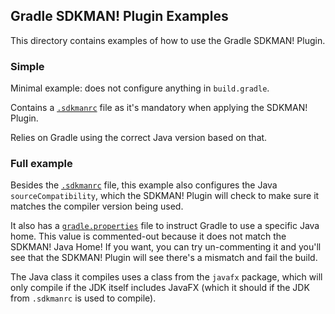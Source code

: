 ## Gradle SDKMAN! Plugin Examples

This directory contains examples of how to use the Gradle SDKMAN! Plugin.

### Simple

Minimal example: does not configure anything in `build.gradle`.

Contains a [`.sdkmanrc`](simple/.sdkmanrc) file as it's mandatory when applying the SDKMAN! Plugin.

Relies on Gradle using the correct Java version based on that.

### Full example

Besides the [`.sdkmanrc`](full-example/.sdkmanrc) file, this example also configures the Java `sourceCompatibility`,
which the SDKMAN! Plugin will check to make sure it matches the compiler version being used.

It also has a [`gradle.properties`](full-example/gradle.properties) file to instruct Gradle to use a specific Java home.
This value is commented-out because it does not match the SDKMAN! Java Home! If you want, you can try un-commenting it
and you'll see that the SDKMAN! Plugin will see there's a mismatch and fail the build.

The Java class it compiles uses a class from the `javafx` package, which will only compile if the JDK itself includes
JavaFX (which it should if the JDK from `.sdkmanrc` is used to compile).

